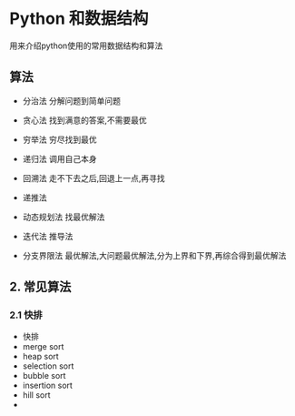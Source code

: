# Python 和数据结构
用来介绍python使用的常用数据结构和算法

## 算法
- 分治法
  分解问题到简单问题
- 贪心法
  找到满意的答案,不需要最优
- 穷举法
  穷尽找到最优
- 递归法
  调用自己本身
- 回溯法
  走不下去之后,回退上一点,再寻找
- 递推法
  
- 动态规划法
  找最优解法
- 迭代法
   推导法
- 分支界限法
    最优解法,大问题最优解法,分为上界和下界,再综合得到最优解法

## 2. 常见算法
### 2.1 快排
- 快排
- merge sort
- heap sort
- selection sort
- bubble sort
- insertion sort
- hill sort
- 




